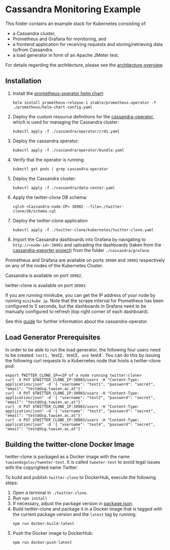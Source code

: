 # Cassandra Monitoring Example

This folder contains an example stack for Kubernetes consisting of:
* a Cassandra cluster,
* Prometheus and Grafana for monitoring, and
* a frontend application for receiving requests and storing/retrieving data to/from Cassandra.
* a load generator in form of an Apache JMeter test.

For details regarding the architecture, please see the [architecture overview](./architecture-overview.md).


## Installation

1. Install the [prometheus-operator helm chart](https://github.com/helm/charts/tree/master/stable/prometheus-operator):
    ```
    helm install prometheus-release-1 stable/prometheus-operator -f ./prometheus/helm-chart-config.yaml
    ```
2. Deploy the custom resource definitions for the [cassandra-operator](https://github.com/instaclustr/cassandra-operator), which is used for managing the Cassandra cluster:
    ```
    kubectl apply -f ./cassandra/operator/crds.yaml
    ```
3. Deploy the cassandra operator:
    ```
    kubectl apply -f ./cassandra/operator/bundle.yaml
    ```
4. Verify that the operator is running:
    ```
    kubectl get pods | grep cassandra-operator
    ```
5. Deploy the Cassandra cluster:
    ```
    kubectl apply -f ./cassandra/data-center.yaml
    ```
6. Apply the twitter-clone DB schema:
    ```
    cqlsh <Cassandra-node-IP> 30902 --file=./twitter-clone/db/schema.cql
    ```
7. Deploy the twitter-clone application
    ```
    kubectl apply -f ./twitter-clone/kubernetes/twitter-clone.yaml
    ```
8. Import the Cassandra dashboards into Grafana by navigating to `http://<node-id>:30901` and uploading the dashboards (taken from the [cassandra-exporter project](https://github.com/instaclustr/cassandra-exporter/tree/master/grafana/instaclustr)) from the folder `./cassandra/grafana`.


Prometheus and Grafana are available on ports `30900` and `30901` respectively on any of the nodes of the Kubernetes Cluster.

Cassandra is available on port `30902`.

twitter-clone is available on port `30903`.

If you are running minikube, you can get the IP address of your node by running `minikube ip`.
Note that the scrape interval for Prometheus has been configured to 5 seconds, but the dashboards in Grafana need to be manually configured to refresh (top right corner of each dashboard).

See this [guide](https://github.com/instaclustr/cassandra-operator/blob/master/doc/op_guide.md) for further information about the cassandra-operator.


## Load Generator Prerequisites

In order to be able to run the load generator, the following four users need to be created: `test1, `test2`, `test3`, and `test4`.
You can do this by issuing the following curl requests to a Kubernetes node that hosts a twitter-clone pod:

```
export TWITTER_CLONE_IP=<IP of a node running twitter-clone>
curl -X PUT $TWITTER_CLONE_IP:30903/users -H "Content-Type: application/json" -d '{ "username": "test1", "password": "secret", "email": "test@dsg.tuwien.ac.at"}'
curl -X PUT $TWITTER_CLONE_IP:30903/users -H "Content-Type: application/json" -d '{ "username": "test2", "password": "secret", "email": "test@dsg.tuwien.ac.at"}'
curl -X PUT $TWITTER_CLONE_IP:30903/users -H "Content-Type: application/json" -d '{ "username": "test3", "password": "secret", "email": "test@dsg.tuwien.ac.at"}'
curl -X PUT $TWITTER_CLONE_IP:30903/users -H "Content-Type: application/json" -d '{ "username": "test4", "password": "secret", "email": "test@dsg.tuwien.ac.at"}'
```

## Building the twitter-clone Docker Image

twitter-clone is packaged as a Docker image with the name `tuwiendsgsloc/tweeter-test`.
It is called `tweeter-test` to avoid legal issues with the copyrighted name Twitter.

To build and publish `twitter-clone` to DockerHub, execute the following steps:

1. Open a terminal in `./twitter-clone`.
2. Run `npm install`
3. If necessary, adjust the package version in [package.json](./twitter-clone/package.json).
4. Build twitter-clone and package it in a Docker image that is tagged with the current package version and the `latest` tag by running:
    ```
    npm run docker:build-latest
    ```
5. Push the Docker image to DockerHub:
    ```
    npm run docker:push-latest
    ```


